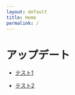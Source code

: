 ```yaml
---
layout: default
title: Home
permalink: /
---
```


# アップデート

- [テスト1](./md/test1.md)

- [テスト2](./md/test2.md)